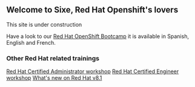 ## Welcome to Sixe, Red Hat Openshift's lovers

This site is under construction

Have a look to our [Red Hat OpenShift Bootcamp](https://sixe.es/sistemas/formacion/curso-red-hat-openshift-4-operaciones-y-administracion) it is available in Spanish, English and French.

### Other Red Hat related trainings

[Red Hat Certified Administrator workshop](https://sixe.es/sistemas/formacion/linux/curso-certificacion-examen-red-hat-suse-administrator-rhcsa-lfcs-sca)
[Red Hat Certified Engineer workshop](https://sixe.es/sistemas/formacion/linux/curso-certificacion-examen-red-hat-suse-certified-engineer-rhce-lfce-sce)
[What's new on Red Hat v8.1](https://sixe.es/sistemas/formacion/linux/curso-de-novedades-en-red-hat-8-para-administradores-de-linux)


